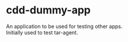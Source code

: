 # cdd-dummy-app

An application to be used for testing other apps.  
Initially used to test tar-agent.    





